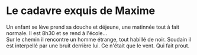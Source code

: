 # Le cadavre exquis de Maxime

Un enfant se lève prend sa douche et déjeune, une matinnée tout à fait normale. Il est 8h30 et se rend à l'école...  
Sur le chemin il rencontre un homme étrange, tout habillé de noir. Soudain il est interpellé par une bruit derrière lui.
Ce n'était que le vent.
Qui fait prout.

